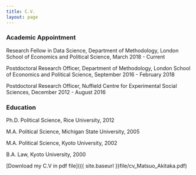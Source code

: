 ```yaml
---
title: C.V.
layout: page
---
```


### Academic Appointment

Research Fellow in Data Science, Department of Methodology, London School of Economics and Political Science, March 2018 - Current

Postdoctoral Research Officer, Department of Methodology, London School of Economics and Political Science, September 2016 - February 2018

Postdoctoral Research Officer, Nuffield Centre for Experimental Social Sciences, December 2012 - August 2016

### Education

Ph.D. Political Science, Rice University, 2012

M.A. Political Science, Michigan State University, 2005

M.A. Political Science, Kyoto University, 2002

B.A. Law, Kyoto University, 2000

[Download my C.V in pdf file]({{ site.baseurl }}file/cv_Matsuo_Akitaka.pdf)
